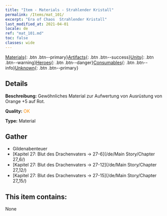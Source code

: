 ```yaml
---
title: "Item - Materials - Strahlender Kristall"
permalink: /Items/mat_101/
excerpt: "Era of Chaos  Strahlender Kristall"
last_modified_at: 2021-04-01
locale: de
ref: "mat_101.md"
toc: false
classes: wide
---
```

 [Materials](/de/Items/){: .btn .btn--primary}[Artifacts](/de/Items/Artifacts/){: .btn .btn--success}[Units](/de/Items/Units/){: .btn .btn--warning}[Heroes](/de/Items/Heroes/){: .btn .btn--danger}[Consumables](/de/Items/Consumables/){: .btn .btn--info}[Unknown](/de/Items/Unknown/){: .btn .btn--primary}

## Details
 **Beschreibung:** Gewöhnliches Material zur Aufwertung von Ausrüstung von Orange +5 auf Rot.

 **Quality:** <span style="color: #FF8C00">OK</span>

 **Type:** Material

## Gather

*    Gildenabenteuer 
*    [Kapitel 27: Blut des Drachenvaters -> 27-6](/de/Main Story/Chapter 27_6/) 
*    [Kapitel 27: Blut des Drachenvaters -> 27-12](/de/Main Story/Chapter 27_12/) 
*    [Kapitel 27: Blut des Drachenvaters -> 27-15](/de/Main Story/Chapter 27_15/) 

## This item contains:

  None

